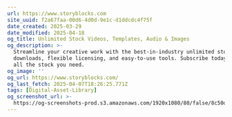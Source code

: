 ```yaml
---
url: https://www.storyblocks.com
site_uuid: f2a67faa-00d6-4d0d-9e1c-d1ddcdc4f75f
date_created: 2025-03-29
date_modified: 2025-04-18
og_title: Unlimited Stock Videos, Templates, Audio & Images
og_description: >-
  Streamline your creative work with the best-in-industry unlimited stock
  downloads, flexible licensing, and easy-to-use tools. Subscribe today and get
  all the stock you need.
og_image: ''
og_url: https://www.storyblocks.com/
og_last_fetch: 2025-04-07T18:26:25.771Z
tags: [Digital-Asset-Library]
og_screenshot_url: >-
  https://og-screenshots-prod.s3.amazonaws.com/1920x1080/80/false/8c50d1119fa171a1d6a4efc5736a20ace3077cf61b5627706b9c8e9ed7bd8116.jpeg
---
```














































